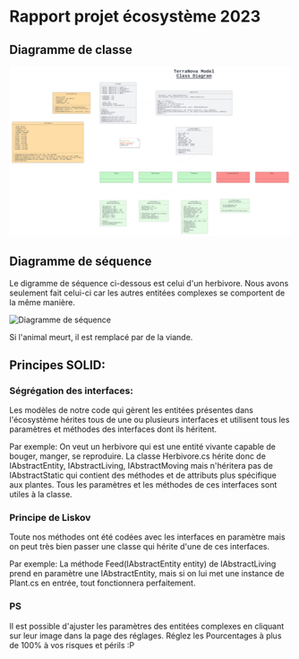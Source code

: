 # Rapport projet écosystème 2023

## Diagramme de classe

<picture>
 <img alt="Diagramme de classe" src="Diagramme_de_classe.png">
</picture>

## Diagramme de séquence

Le digramme de séquence ci-dessous est celui d'un herbivore. Nous avons seulement fait celui-ci car les autres entitées complexes se comportent de la même manière.

<picture>
 <img alt="Diagramme de séquence" src="Diagramme_séquence_Herbivore.png">
</picture>

Si l'animal meurt, il est remplacé par de la viande.

## Principes SOLID:

### Ségrégation des interfaces:

Les modèles de notre code qui gèrent les entitées présentes dans l'écosystème hérites tous de une ou plusieurs interfaces et utilisent tous les paramètres et méthodes des interfaces dont ils héritent.

Par exemple: On veut un herbivore qui est une entité vivante capable de bouger, manger, se reproduire.
La classe Herbivore.cs hérite donc de IAbstractEntity, IAbstractLiving, IAbstractMoving mais n'héritera pas de IAbstractStatic qui contient des méthodes et de attributs plus spécifique aux plantes. Tous les paramètres et les méthodes de ces interfaces sont utiles à la classe.


### Principe de Liskov

Toute nos méthodes ont été codées avec les interfaces en paramètre mais on peut très bien passer une classe qui hérite d'une de ces interfaces.

Par exemple: La méthode Feed(IAbstractEntity entity) de IAbstractLiving prend en paramètre une IAbstractEntity, mais si on lui met une instance de Plant.cs en entrée, tout  fonctionnera perfaitement.

### PS

Il est possible d'ajuster les paramètres des entitées complexes en cliquant sur leur image dans la page des réglages.
Réglez les Pourcentages à plus de 100% à vos risques et périls :P 

